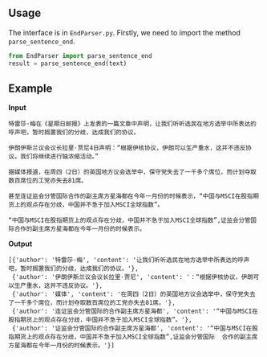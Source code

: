 ## Usage

The interface is in ```EndParser.py```. Firstly, we need to import the method ```parse_sentence_end```.

```python
from EndParser import parse_sentence_end
result = parse_sentence_end(text)
```

## Example

**Input**

```
特雷莎·梅在《星期日邮报》上发表的一篇文章中声明，让我们听听选民在地方选举中所表达的呼声吧，暂时搁置我们的分歧，达成我们的协议。

伊朗伊斯兰议会议长拉里·贾尼4日声明：“根据伊核协议，伊朗可以生产重水，这并不违反协议。我们将继续进行铀浓缩活动。”

据媒体报道，在周四（2日）的英国地方议会选举中，保守党失去了一千多个席位，而计划夺取数百席位的工党亦失去81席。

甚至连证监会分管国际合作的副主席方星海都在今年一月份的时候表示，“中国与MSCI在股指期货上的观点存在分歧，中国并不急于加入MSCI全球指数”。

“中国与MSCI在股指期货上的观点存在分歧，中国并不急于加入MSCI全球指数”,证监会分管国际合作的副主席方星海都在今年一月份的时候表示。
```

**Output**

````
[{'author': '特雷莎·梅', 'content': '让我们听听选民在地方选举中所表达的呼声吧，暂时搁置我们的分歧，达成我们的协议。'},
 {'author': '伊朗伊斯兰议会议长拉里·贾尼', 'content': '：“根据伊核协议，伊朗可以生产重水，这并不违反协议。'}, 
 {'author': '媒体', 'content': '在周四（2日）的英国地方议会选举中，保守党失去了一千多个席位，而计划夺取数百席位的工党亦失去81席。'},
 {'author': '连证监会分管国际的合作副主席方星海都', 'content': '“中国与MSCI在股指期货上的观点存在分歧，中国并不急于加入MSCI全球指数”。'}, 
 {'author': '证监会分管国际的合作副主席方星海都', 'content': '“中国与MSCI在股指期货上的观点存在分歧，中国并不急于加入MSCI全球指数”,证监会分管国际  合作的副主席方星海都在今年一月份的时候表示。'}]
````